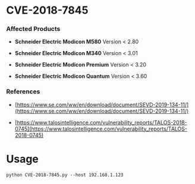 # CVE-2018-7845

### Affected Products

* **Schneider Electric Modicon M580** Version < 2.80

* **Schneider Electric Modicon M340** Version < 3.01

* **Schneider Electric Modicon Premium** Version < 3.20

* **Schneider Electric Modicon Quantum** Version < 3.60

### References

* [https://www.se.com/ww/en/download/document/SEVD-2019-134-11/](https://www.se.com/ww/en/download/document/SEVD-2019-134-11/)

* [https://www.talosintelligence.com/vulnerability_reports/TALOS-2018-0745](https://www.talosintelligence.com/vulnerability_reports/TALOS-2018-0745)

# Usage

```
python CVE-2018-7845.py --host 192.168.1.123
```